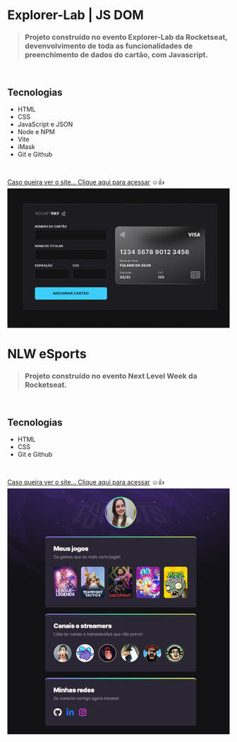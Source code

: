 # Explorer-Lab | JS DOM 

> ### Projeto construído no evento Explorer-Lab da Rocketseat, devenvolvimento de toda as funcionalidades de preenchimento de dados do cartão, com Javascript.
</br>

## Tecnologias
- HTML
- CSS
- JavaScript e JSON
- Node e NPM
- Vite
- iMask
- Git e Github
</br>

[Caso queira ver o site... Clique aqui para acessar](https://explorer-lab-01-cyan.vercel.app/) ☺️👍
![project-screenshot](./ExplorerLab/.github/project.png) 

# NLW eSports 

> ### Projeto construído no evento Next Level Week da Rocketseat.
</br>

## Tecnologias
- HTML
- CSS
- Git e Github
</br>

[Caso queira ver o site... Clique aqui para acessar](https://karinewagner.github.io/Eventos-Explorer-Rocketseat/NLWSports/) ☺️👍
![project-screenshot](./NLWSports/.github/preview.png) 
